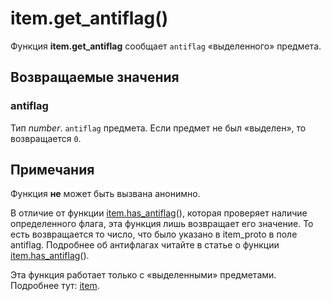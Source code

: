# item.get_antiflag()
Функция **item.get_antiflag** сообщает `antiflag` &laquo;выделенного&raquo; предмета.

## Возвращаемые значения
### antiflag
Тип *number*. `antiflag` предмета. Если предмет не был &laquo;выделен&raquo;, то возвращается `0`.

## Примечания
Функция **не** может быть вызвана анонимно.

В отличие от функции [item.has_antiflag](../item/item.has_antiflag.md)(), которая проверяет наличие определенного флага, эта функция лишь возвращает его значение. То есть возвращается то число, что было указано в item_proto в поле antiflag. Подробнее об антифлагах читайте в статье о функции [item.has_antiflag](../item/item.has_antiflag.md)().

Эта функция работает только с &laquo;выделенными&raquo; предметами. Подробнее тут: [item](../item).